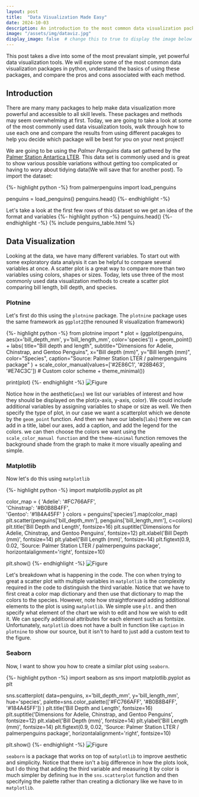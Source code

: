 ```yaml
---
layout: post
title:  "Data Visualization Made Easy"
date: 2024-10-03
description: An introduction to the most common data visualization packages in python.   
image: "/assets/img/dataviz.jpg"
display_image: false  # change this to true to display the image below the banner 
---
```

<p class="intro"><span class="dropcap">T</span>his post takes a dive into some of the most prevalant simple, yet powerful data visualization tools. We will explore some of the most common data visualization packages in python, understand the basics of using these packages, and compare the pros and cons associated with each method.</p>

## Introduction  

There are many many packages to help make data visualization more powerful and accessible to all skill levels. These packages and methods may seem overwhelming at first. Today, we are going to take a look at some of the most commonly used data visualization tools, walk through how to use each one and compare the results from using different pacakges to help you decide which package will be best for you on your next project!

We are going to be using the *Palmer Penguins* data set gathered by the [Palmer Station Antartica LTER](https://pallter.marine.rutgers.edu/). This data set is commonly used and is great to show various possible variations without getting too complicated or having to wory about tidying data(We will save that for another post). To import the dataset:

{%- highlight python -%}
from palmerpenguins import load_penguins

penguins = load_penguins()
penguins.head()
{%- endhighlight -%}

Let's take a look at the first few rows of this dataset so we get an idea of the format and variables
{%- highlight python -%}
penguins.head()
{%- endhighlight -%}
{% include penguins_table.html %}

## Data Visualization

Looking at the data, we have many different variables. To start out with some exploratory data analysis it can be helpful to compare several variables at once. A scatter plot is a great way to compare more than two variables using colors, shapes or sizes. Today, lets use three of the most commonly used data visualization methods to create a scatter plot comparing bill length, bill depth, and species.

### Plotnine

Let's first do this using the `plotnine` package. The `plotnine` package uses the same framework as `ggplot2`(the renouned R visualization framework)

{%- highlight python -%}
from plotnine import *
plot = (ggplot(penguins,
               aes(x='bill_depth_mm',
                   y='bill_length_mm',
                   color='species'))
        + geom_point()
        + labs(
            title="Bill depth and length",
            subtitle="Dimensions for Adelie, Chinstrap, and Gentoo Penguins",
            x="Bill depth (mm)", y="Bill length (mm)",
            color="Species",
            caption="Source: Palmer Station LTER / palmerpenguins package"
        )
        + scale_color_manual(values=['#2E86C1', '#28B463', '#E74C3C'])  # Custom color scheme
        + theme_minimal())

print(plot)
{%- endhighlight -%}
![Figure]({{site.url}}/{{site.baseurl}}/assets/img/penguins_plot.png)

Notice how in the aesthetic(`aes`) we list our variables of interest and how they should be displayed on the plot(x-axis, y-axis, color). We could include additional variables by assigning variables to shape or size as well. We then specify the type of plot, in our case we want a scatterplot which we denote by the `geom_point` function. And then we have our labels(`labs`) there we can add in a title, label our axes, add a caption, and add the legend for the colors. we can then choose the colors we want using the `scale_color_manual function` and the `theme-minimal` function removes the background shade from the graph to make it more visually apealing and simple.

### Matplotlib

Now let's do this using `matplotlib`

{%- highlight python -%}
import matplotlib.pyplot as plt

color_map = {
    'Adelie': '#FC766AFF',  
    'Chinstrap': '#B0B8B4FF',  
    'Gentoo': '#184A45FF' 
}
colors = penguins['species'].map(color_map)
plt.scatter(penguins['bill_depth_mm'], penguins['bill_length_mm'], c=colors)
plt.title('Bill Depth and Length', fontsize=16)
plt.suptitle('Dimensions for Adelie, Chinstrap, and Gentoo Penguins', fontsize=12)
plt.xlabel('Bill Depth (mm)', fontsize=14)
plt.ylabel('Bill Length (mm)', fontsize=14)
plt.figtext(0.9, 0.02, 'Source: Palmer Station LTER / palmerpenguins package', 
            horizontalalignment='right', fontsize=10)

plt.show()
{%- endhighlight -%}
![Figure]({{site.url}}/{{site.baseurl}}/assets/img/penguins_plot_matpltlib.png)

Let's breakdown what is happening in the code. The con when trying to great a scatter plot with multiple variables in `matplotlib` is the complexity required in the code to distinguish the third variable. Notice that we have to first creat a color map dictionary and then use that dictionary to map the colors to the species. However, note how straightforward adding additional elements to the plot is using `matplotlib`. We simple use `plt.` and then specify what element of the chart we wish to edit and how we wish to edit it. We can specify additional attributes for each element such as fontsize. Unfortunately,  `matplotlib` does not have a built in function like `caption` in `plotnine` to show our source, but it isn't to hard to just add a custom text to the figure.

### Seaborn

Now, I want to show you how to create a similar plot using `seaborn`.

{%- highlight python -%}
import seaborn as sns
import matplotlib.pyplot as plt

sns.scatterplot(
    data=penguins,
    x='bill_depth_mm',
    y='bill_length_mm',
    hue='species',
    palette=sns.color_palette(['#FC766AFF', '#B0B8B4FF', '#184A45FF'])
)
plt.title('Bill Depth and Length', fontsize=16)
plt.suptitle('Dimensions for Adelie, Chinstrap, and Gentoo Penguins', fontsize=12)
plt.xlabel('Bill Depth (mm)', fontsize=14)
plt.ylabel('Bill Length (mm)', fontsize=14)
plt.figtext(0.9, 0.02, 'Source: Palmer Station LTER / palmerpenguins package', 
            horizontalalignment='right', fontsize=10)

plt.show()
{%- endhighlight -%}
![Figure]({{site.url}}/{{site.baseurl}}/assets/img/penguins_plot_seaborn.png)

`seaborn` is a package that works on top of `matplotlib` to improve aesthetic and simplicity. Notice that there isn't a big difference in how the plots look, but I do thing that adding the third variable and measuring it by color is much simpler by defining `hue` in the `sns.scatterplot` function and then specifying the palette rather than creating a dictionary like we have to in `matplotlib`.